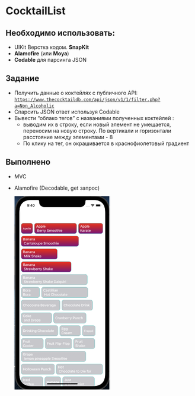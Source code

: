 # CocktailList

## Необходимо использовать:

- UIKit Верстка кодом. **SnapKit**
- **Alamofire** (или **Moya**)
- **Codable** для парсинга JSON

## Задание

- Получить данные о коктейлях с публичного API: [`https://www.thecocktaildb.com/api/json/v1/1/filter.php?a=Non_Alcoholic`](https://www.thecocktaildb.com/api/json/v1/1/filter.php?a=Non_Alcoholic)
- Спарcить JSON ответ используя Codable
- Вывести “облако тегов” c названиями полученных коктейлей :
    - выводим их в строку, если новый элемент не умещается, переносим на новую строку. По вертикали и горизонтали расстояние между элементами - 8
    - По клику на тег, он окрашивается в краснофиолетовый градиент

## Выполнено
- MVC
- Alamofire (Decodable, get запрос) 
  
  <img width="256" alt="example" src="https://raw.githubusercontent.com/semjonG/CocktailList/main/screenShot1.png"><br>
